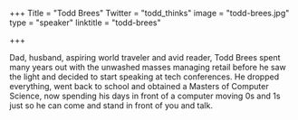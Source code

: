 +++
Title = "Todd Brees"
Twitter = "todd_thinks"
image = "todd-brees.jpg"
type = "speaker"
linktitle = "todd-brees"

+++

Dad, husband, aspiring world traveler and avid reader, Todd Brees spent many years out with the unwashed masses managing retail before he saw the light and decided to start speaking at tech conferences.  He dropped everything, went back to school and obtained a Masters of Computer Science, now spending his days in front of a computer moving 0s and 1s just so he can come and stand in front of you and talk.
